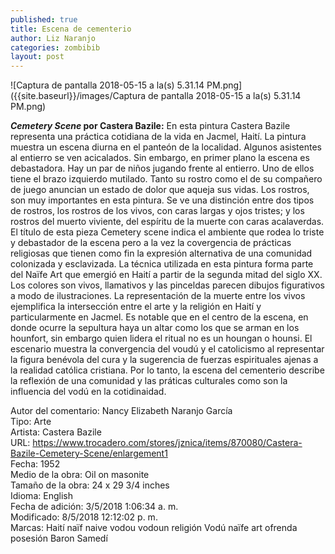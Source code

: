 ```yaml
---
published: true
title: Escena de cementerio
author: Liz Naranjo
categories: zombibib
layout: post
---
```


![Captura de pantalla 2018-05-15 a la(s) 5.31.14 PM.png]({{site.baseurl}}/images/Captura de pantalla 2018-05-15 a la(s) 5.31.14 PM.png)  

**_Cemetery Scene_ por Castera Bazile:** En esta pintura Castera Bazile representa una práctica cotidiana de la vida en Jacmel, Haití. La pintura muestra un escena diurna en el panteón de la localidad. Algunos asistentes al entierro se ven acicalados. Sin embargo, en primer plano la escena es debastadora. Hay un par de niños jugando frente al entierro. Uno de ellos tiene el brazo izquierdo mutilado. Tanto su rostro como el de su compañero de juego anuncian un estado de dolor que aqueja sus vidas. Los rostros, son muy importantes en esta pintura. Se ve una distinción entre dos tipos de rostros, los rostros de los vivos, con caras largas y ojos tristes; y los rostros del muerto viviente, del espíritu de la muerte con caras acalaverdas. El título de esta pieza Cemetery scene indica el ambiente que rodea lo triste y debastador de la escena pero a la vez la covergencia de prácticas religiosas que tienen como fin la expresión alternativa de una comunidad colonizada y esclavizada. La técnica utilizada en esta pintura forma parte del Naïfe Art que emergió en Haití a partir de la segunda mitad del siglo XX. Los colores son vivos, llamativos y las pinceldas parecen dibujos figurativos a modo de ilustraciones. La representación de la muerte entre los vivos ejemplifica la intersección entre el arte y la religión en Haití y particularmente en Jacmel. Es notable que en el centro de la escena, en donde ocurre la sepultura haya un altar como los que se arman en los hounfort, sin embargo quien lidera el ritual no es un houngan o hounsi. El escenario muestra la convergencia del voudú y el catolicismo al representar la figura benévola del cura y la sugerencia de fuerzas espirituales ajenas a la realidad católica cristiana. Por lo tanto, la escena del cementerio describe la reflexión de una comunidad y las práticas culturales como son la influencia del vodú en la cotidinaidad.

Autor del comentario: Nancy Elizabeth Naranjo García  
Tipo: Arte  
Artista: Castera Bazile  
URL: https://www.trocadero.com/stores/jznica/items/870080/Castera-Bazile-Cemetery-Scene/enlargement1  
Fecha: 1952  
Medio de la obra: Oil on masonite  
Tamaño de la obra: 24 x 29 3/4 inches  
Idioma: English  
Fecha de adición: 3/5/2018 1:06:34 a. m.  
Modificado: 8/5/2018 12:12:02 p. m.  
Marcas: Haití naïf naive vodou vodoun religión Vodú naïfe art ofrenda posesión Baron Samedí 

